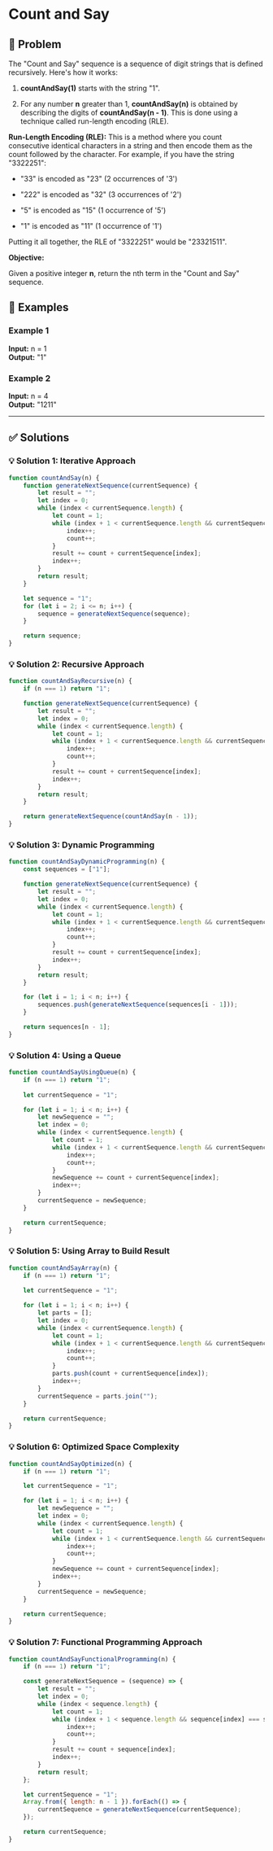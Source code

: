 # Count and Say

## 📝 Problem

The "Count and Say" sequence is a sequence of digit strings that is defined recursively. Here's how it works:

1.  **countAndSay(1)** starts with the string "1".
    
2.  For any number **n** greater than 1, **countAndSay(n)** is obtained by describing the digits of **countAndSay(n - 1)**. This is done using a technique called run-length encoding (RLE).
    

**Run-Length Encoding (RLE):** This is a method where you count consecutive identical characters in a string and then encode them as the count followed by the character. For example, if you have the string "3322251":

*   "33" is encoded as "23" (2 occurrences of '3')
    
*   "222" is encoded as "32" (3 occurrences of '2')
    
*   "5" is encoded as "15" (1 occurrence of '5')
    
*   "1" is encoded as "11" (1 occurrence of '1')
    

Putting it all together, the RLE of "3322251" would be "23321511".

**Objective:**

Given a positive integer **n**, return the nth term in the "Count and Say" sequence.


## 📌 Examples

### Example 1

**Input:** n = 1  
**Output:** "1"

### Example 2

**Input:** n = 4  
**Output:** "1211"

---

## ✅ Solutions

### 💡 Solution 1: Iterative Approach

```javascript
function countAndSay(n) {
    function generateNextSequence(currentSequence) {
        let result = "";
        let index = 0;
        while (index < currentSequence.length) {
            let count = 1;
            while (index + 1 < currentSequence.length && currentSequence[index] === currentSequence[index + 1]) {
                index++;
                count++;
            }
            result += count + currentSequence[index];
            index++;
        }
        return result;
    }

    let sequence = "1";
    for (let i = 2; i <= n; i++) {
        sequence = generateNextSequence(sequence);
    }

    return sequence;
}
```

### 💡 Solution 2: Recursive Approach

```javascript
function countAndSayRecursive(n) {
    if (n === 1) return "1";

    function generateNextSequence(currentSequence) {
        let result = "";
        let index = 0;
        while (index < currentSequence.length) {
            let count = 1;
            while (index + 1 < currentSequence.length && currentSequence[index] === currentSequence[index + 1]) {
                index++;
                count++;
            }
            result += count + currentSequence[index];
            index++;
        }
        return result;
    }

    return generateNextSequence(countAndSay(n - 1));
}
```

### 💡 Solution 3: Dynamic Programming

```javascript
function countAndSayDynamicProgramming(n) {
    const sequences = ["1"];

    function generateNextSequence(currentSequence) {
        let result = "";
        let index = 0;
        while (index < currentSequence.length) {
            let count = 1;
            while (index + 1 < currentSequence.length && currentSequence[index] === currentSequence[index + 1]) {
                index++;
                count++;
            }
            result += count + currentSequence[index];
            index++;
        }
        return result;
    }

    for (let i = 1; i < n; i++) {
        sequences.push(generateNextSequence(sequences[i - 1]));
    }

    return sequences[n - 1];
}
```

### 💡 Solution 4: Using a Queue

```javascript
function countAndSayUsingQueue(n) {
    if (n === 1) return "1";
    
    let currentSequence = "1";

    for (let i = 1; i < n; i++) {
        let newSequence = "";
        let index = 0;
        while (index < currentSequence.length) {
            let count = 1;
            while (index + 1 < currentSequence.length && currentSequence[index] === currentSequence[index + 1]) {
                index++;
                count++;
            }
            newSequence += count + currentSequence[index];
            index++;
        }
        currentSequence = newSequence;
    }

    return currentSequence;
}
```

### 💡 Solution 5: Using Array to Build Result

```javascript
function countAndSayArray(n) {
    if (n === 1) return "1";
    
    let currentSequence = "1";

    for (let i = 1; i < n; i++) {
        let parts = [];
        let index = 0;
        while (index < currentSequence.length) {
            let count = 1;
            while (index + 1 < currentSequence.length && currentSequence[index] === currentSequence[index + 1]) {
                index++;
                count++;
            }
            parts.push(count + currentSequence[index]);
            index++;
        }
        currentSequence = parts.join("");
    }

    return currentSequence;
}
```

### 💡 Solution 6: Optimized Space Complexity

```javascript
function countAndSayOptimized(n) {
    if (n === 1) return "1";

    let currentSequence = "1";

    for (let i = 1; i < n; i++) {
        let newSequence = "";
        let index = 0;
        while (index < currentSequence.length) {
            let count = 1;
            while (index + 1 < currentSequence.length && currentSequence[index] === currentSequence[index + 1]) {
                index++;
                count++;
            }
            newSequence += count + currentSequence[index];
            index++;
        }
        currentSequence = newSequence;
    }

    return currentSequence;
}
```

### 💡 Solution 7: Functional Programming Approach

```javascript
function countAndSayFunctionalProgramming(n) {
    if (n === 1) return "1";

    const generateNextSequence = (sequence) => {
        let result = "";
        let index = 0;
        while (index < sequence.length) {
            let count = 1;
            while (index + 1 < sequence.length && sequence[index] === sequence[index + 1]) {
                index++;
                count++;
            }
            result += count + sequence[index];
            index++;
        }
        return result;
    };

    let currentSequence = "1";
    Array.from({ length: n - 1 }).forEach(() => {
        currentSequence = generateNextSequence(currentSequence);
    });

    return currentSequence;
}
```